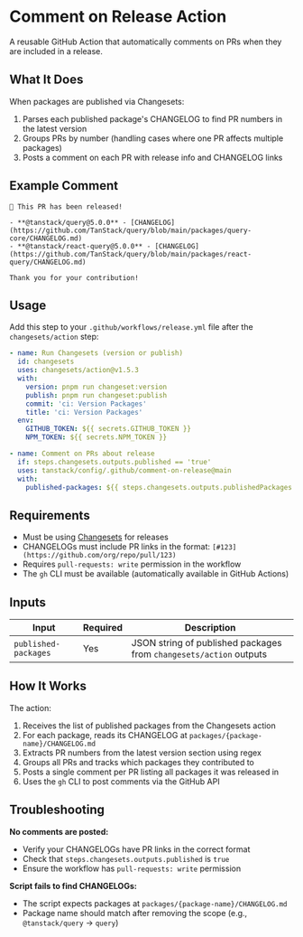# Comment on Release Action

A reusable GitHub Action that automatically comments on PRs when they are included in a release.

## What It Does

When packages are published via Changesets:

1. Parses each published package's CHANGELOG to find PR numbers in the latest version
2. Groups PRs by number (handling cases where one PR affects multiple packages)
3. Posts a comment on each PR with release info and CHANGELOG links

## Example Comment

```
🎉 This PR has been released!

- **@tanstack/query@5.0.0** - [CHANGELOG](https://github.com/TanStack/query/blob/main/packages/query-core/CHANGELOG.md)
- **@tanstack/react-query@5.0.0** - [CHANGELOG](https://github.com/TanStack/query/blob/main/packages/react-query/CHANGELOG.md)

Thank you for your contribution!
```

## Usage

Add this step to your `.github/workflows/release.yml` file after the `changesets/action` step:

```yaml
- name: Run Changesets (version or publish)
  id: changesets
  uses: changesets/action@v1.5.3
  with:
    version: pnpm run changeset:version
    publish: pnpm run changeset:publish
    commit: 'ci: Version Packages'
    title: 'ci: Version Packages'
  env:
    GITHUB_TOKEN: ${{ secrets.GITHUB_TOKEN }}
    NPM_TOKEN: ${{ secrets.NPM_TOKEN }}

- name: Comment on PRs about release
  if: steps.changesets.outputs.published == 'true'
  uses: tanstack/config/.github/comment-on-release@main
  with:
    published-packages: ${{ steps.changesets.outputs.publishedPackages }}
```

## Requirements

- Must be using [Changesets](https://github.com/changesets/changesets) for releases
- CHANGELOGs must include PR links in the format: `[#123](https://github.com/org/repo/pull/123)`
- Requires `pull-requests: write` permission in the workflow
- The `gh` CLI must be available (automatically available in GitHub Actions)

## Inputs

| Input                | Required | Description                                                        |
| -------------------- | -------- | ------------------------------------------------------------------ |
| `published-packages` | Yes      | JSON string of published packages from `changesets/action` outputs |

## How It Works

The action:

1. Receives the list of published packages from the Changesets action
2. For each package, reads its CHANGELOG at `packages/{package-name}/CHANGELOG.md`
3. Extracts PR numbers from the latest version section using regex
4. Groups all PRs and tracks which packages they contributed to
5. Posts a single comment per PR listing all packages it was released in
6. Uses the `gh` CLI to post comments via the GitHub API

## Troubleshooting

**No comments are posted:**

- Verify your CHANGELOGs have PR links in the correct format
- Check that `steps.changesets.outputs.published` is `true`
- Ensure the workflow has `pull-requests: write` permission

**Script fails to find CHANGELOGs:**

- The script expects packages at `packages/{package-name}/CHANGELOG.md`
- Package name should match after removing the scope (e.g., `@tanstack/query` → `query`)
